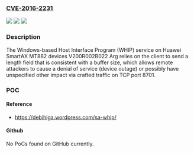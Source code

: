 ### [CVE-2016-2231](https://cve.mitre.org/cgi-bin/cvename.cgi?name=CVE-2016-2231)
![](https://img.shields.io/static/v1?label=Product&message=n%2Fa&color=blue)
![](https://img.shields.io/static/v1?label=Version&message=n%2Fa&color=blue)
![](https://img.shields.io/static/v1?label=Vulnerability&message=n%2Fa&color=brighgreen)

### Description

The Windows-based Host Interface Program (WHIP) service on Huawei SmartAX MT882 devices V200R002B022 Arg relies on the client to send a length field that is consistent with a buffer size, which allows remote attackers to cause a denial of service (device outage) or possibly have unspecified other impact via crafted traffic on TCP port 8701.

### POC

#### Reference
- https://debihiga.wordpress.com/sa-whip/

#### Github
No PoCs found on GitHub currently.

